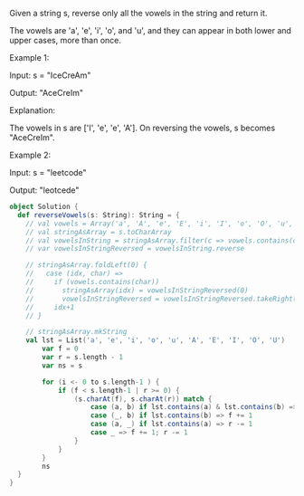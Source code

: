Given a string s, reverse only all the vowels in the string and return it.

The vowels are 'a', 'e', 'i', 'o', and 'u', and they can appear in both lower and upper cases, more than once.

Example 1:

Input: s = "IceCreAm"

Output: "AceCreIm"

Explanation:

The vowels in s are ['I', 'e', 'e', 'A']. On reversing the vowels, s becomes "AceCreIm".

Example 2:

Input: s = "leetcode"

Output: "leotcede"

```scala 3
object Solution {
  def reverseVowels(s: String): String = {
    // val vowels = Array('a', 'A', 'e', 'E', 'i', 'I', 'o', 'O', 'u', 'U')
    // val stringAsArray = s.toCharArray
    // val vowelsInString = stringAsArray.filter(c => vowels.contains(c))
    // var vowelsInStringReversed = vowelsInString.reverse

    // stringAsArray.foldLeft(0) {
    //   case (idx, char) =>
    //     if (vowels.contains(char))
    //       stringAsArray(idx) = vowelsInStringReversed(0)
    //       vowelsInStringReversed = vowelsInStringReversed.takeRight(vowelsInStringReversed.length - 1)
    //     idx+1
    // }

    // stringAsArray.mkString
    val lst = List('a', 'e', 'i', 'o', 'u', 'A', 'E', 'I', 'O', 'U')
        var f = 0
        var r = s.length - 1
        var ns = s

        for (i <- 0 to s.length-1 ) {
            if (f < s.length-1 | r >= 0) {
                (s.charAt(f), s.charAt(r)) match {
                    case (a, b) if lst.contains(a) & lst.contains(b) => ns = ns.updated(f, s(r)).updated(r, s(f)); f+=1; r-=1;
                    case (_, b) if lst.contains(b) => f += 1
                    case (a, _) if lst.contains(a) => r -= 1
                    case _ => f += 1; r -= 1
                }
            }
        }
        ns
  }
}
```
